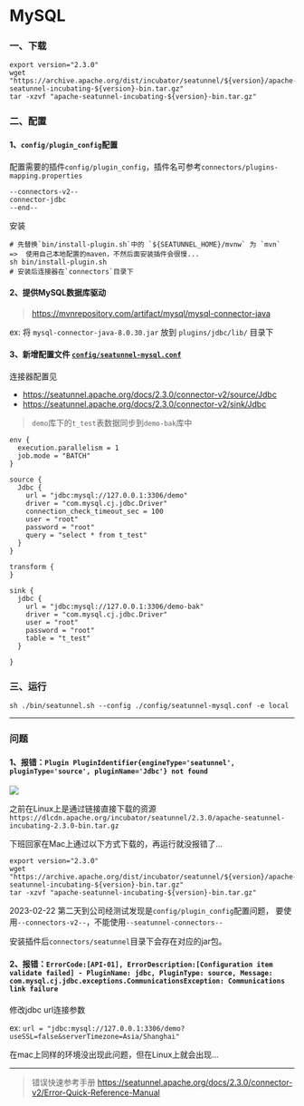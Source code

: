 # MySQL

### 一、下载

```shell
export version="2.3.0"
wget "https://archive.apache.org/dist/incubator/seatunnel/${version}/apache-seatunnel-incubating-${version}-bin.tar.gz"
tar -xzvf "apache-seatunnel-incubating-${version}-bin.tar.gz"
```

### 二、配置

#### 1、`config/plugin_config`配置

配置需要的插件`config/plugin_config`，插件名可参考`connectors/plugins-mapping.properties`

```
--connectors-v2--
connector-jdbc
--end--
```

安装

```shell
# 先替换`bin/install-plugin.sh`中的 `${SEATUNNEL_HOME}/mvnw` 为 `mvn`  =>  使用自己本地配置的maven，不然后面安装插件会很慢...
sh bin/install-plugin.sh
# 安装后连接器在`connectors`目录下
```

#### 2、提供MySQL数据库驱动

> https://mvnrepository.com/artifact/mysql/mysql-connector-java

ex: 将 `mysql-connector-java-8.0.30.jar` 放到 `plugins/jdbc/lib/` 目录下

#### 3、新增配置文件 [`config/seatunnel-mysql.conf`](config/seatunnel-mysql.conf)

连接器配置见

- https://seatunnel.apache.org/docs/2.3.0/connector-v2/source/Jdbc
- https://seatunnel.apache.org/docs/2.3.0/connector-v2/sink/Jdbc

> `demo`库下的`t_test`表数据同步到`demo-bak`库中

```
env { 
  execution.parallelism = 1
  job.mode = "BATCH"
}
 
source {
  Jdbc {
    url = "jdbc:mysql://127.0.0.1:3306/demo"
    driver = "com.mysql.cj.jdbc.Driver"
    connection_check_timeout_sec = 100
    user = "root"
    password = "root"
    query = "select * from t_test"
  }
}
 
transform {
}
 
sink {
  jdbc {
    url = "jdbc:mysql://127.0.0.1:3306/demo-bak"
    driver = "com.mysql.cj.jdbc.Driver"
    user = "root"
    password = "root"
    table = "t_test"
  }
  
}
```

### 三、运行

```shell
sh ./bin/seatunnel.sh --config ./config/seatunnel-mysql.conf -e local
```

---

### 问题

#### 1、报错：`Plugin PluginIdentifier{engineType='seatunnel', pluginType='source', pluginName='Jdbc'} not found`

![](images/jdbc-not-found.png)

之前在Linux上是通过链接直接下载的资源`https://dlcdn.apache.org/incubator/seatunnel/2.3.0/apache-seatunnel-incubating-2.3.0-bin.tar.gz`

下班回家在Mac上通过以下方式下载的，再运行就没报错了...

```shell
export version="2.3.0"
wget "https://archive.apache.org/dist/incubator/seatunnel/${version}/apache-seatunnel-incubating-${version}-bin.tar.gz"
tar -xzvf "apache-seatunnel-incubating-${version}-bin.tar.gz"
```

2023-02-22 第二天到公司经测试发现是`config/plugin_config`配置问题，
要使用`--connectors-v2--`，不能使用`--seatunnel-connectors--`

安装插件后`connectors/seatunnel`目录下会存在对应的jar包。

#### 2、报错：`ErrorCode:[API-01], ErrorDescription:[Configuration item validate failed] - PluginName: jdbc, PluginType: source, Message: com.mysql.cj.jdbc.exceptions.CommunicationsException: Communications link failure`

修改jdbc url连接参数

ex: `url = "jdbc:mysql://127.0.0.1:3306/demo?useSSL=false&serverTimezone=Asia/Shanghai"`

在mac上同样的环境没出现此问题，但在Linux上就会出现...

---

> 错误快速参考手册 https://seatunnel.apache.org/docs/2.3.0/connector-v2/Error-Quick-Reference-Manual
